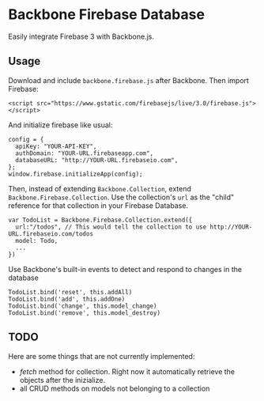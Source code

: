 # Backbone Firebase Database

Easily integrate Firebase 3 with Backbone.js.

## Usage

Download and include `backbone.firebase.js` after Backbone. Then import Firebase:

    <script src="https://www.gstatic.com/firebasejs/live/3.0/firebase.js"></script>

And initialize firebase like usual:

    config = {
      apiKey: "YOUR-API-KEY",
      authDomain: "YOUR-URL.firebaseapp.com",
      databaseURL: "http://YOUR-URL.firebaseio.com",
    };
    window.firebase.initializeApp(config);

Then, instead of extending `Backbone.Collection`, extend `Backbone.Firebase.Collection`. Use the collection's `url` as the "child" reference for that collection in your Firebase Database.

    var TodoList = Backbone.Firebase.Collection.extend({
      url:"/todos", // This would tell the collection to use http://YOUR-URL.firebaseio.com/todos
      model: Todo,
      ...
    })

Use Backbone's built-in events to detect and respond to changes in the database

    TodoList.bind('reset', this.addAll)
    TodoList.bind('add', this.addOne)
    TodoList.bind('change', this.model_change)
    TodoList.bind('remove', this.model_destroy)

## TODO

Here are some things that are not currently implemented:
 - _fetch_ method for collection. Right now it automatically retrieve the objects after the inizialize.
 - all CRUD methods on models not belonging to a collection
